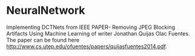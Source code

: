 # NeuralNetwork
Implementing DCTNets from  IEEE PAPER- Removing JPEG Blocking Artifacts Using Machine Learning of writer Jonathan Quijas Olac Fuentes. The paper can be found here http://www.cs.utep.edu/ofuentes/papers/quijasfuentes2014.pdf.
